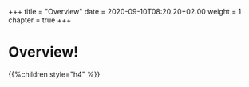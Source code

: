 +++
title = "Overview"
date = 2020-09-10T08:20:20+02:00
weight = 1
chapter = true
+++

# Overview!


{{%children style="h4" %}}
